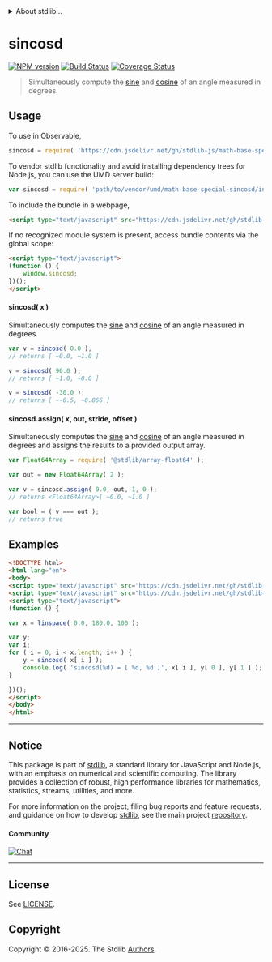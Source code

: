 <!--

@license Apache-2.0

Copyright (c) 2025 The Stdlib Authors.

Licensed under the Apache License, Version 2.0 (the "License");
you may not use this file except in compliance with the License.
You may obtain a copy of the License at

   http://www.apache.org/licenses/LICENSE-2.0

Unless required by applicable law or agreed to in writing, software
distributed under the License is distributed on an "AS IS" BASIS,
WITHOUT WARRANTIES OR CONDITIONS OF ANY KIND, either express or implied.
See the License for the specific language governing permissions and
limitations under the License.

-->


<details>
  <summary>
    About stdlib...
  </summary>
  <p>We believe in a future in which the web is a preferred environment for numerical computation. To help realize this future, we've built stdlib. stdlib is a standard library, with an emphasis on numerical and scientific computation, written in JavaScript (and C) for execution in browsers and in Node.js.</p>
  <p>The library is fully decomposable, being architected in such a way that you can swap out and mix and match APIs and functionality to cater to your exact preferences and use cases.</p>
  <p>When you use stdlib, you can be absolutely certain that you are using the most thorough, rigorous, well-written, studied, documented, tested, measured, and high-quality code out there.</p>
  <p>To join us in bringing numerical computing to the web, get started by checking us out on <a href="https://github.com/stdlib-js/stdlib">GitHub</a>, and please consider <a href="https://opencollective.com/stdlib">financially supporting stdlib</a>. We greatly appreciate your continued support!</p>
</details>

# sincosd

[![NPM version][npm-image]][npm-url] [![Build Status][test-image]][test-url] [![Coverage Status][coverage-image]][coverage-url] <!-- [![dependencies][dependencies-image]][dependencies-url] -->

> Simultaneously compute the [sine][@stdlib/math/base/special/sind] and [cosine][@stdlib/math/base/special/cosd] of an angle measured in degrees.



<section class="usage">

## Usage

To use in Observable,

```javascript
sincosd = require( 'https://cdn.jsdelivr.net/gh/stdlib-js/math-base-special-sincosd@umd/browser.js' )
```

To vendor stdlib functionality and avoid installing dependency trees for Node.js, you can use the UMD server build:

```javascript
var sincosd = require( 'path/to/vendor/umd/math-base-special-sincosd/index.js' )
```

To include the bundle in a webpage,

```html
<script type="text/javascript" src="https://cdn.jsdelivr.net/gh/stdlib-js/math-base-special-sincosd@umd/browser.js"></script>
```

If no recognized module system is present, access bundle contents via the global scope:

```html
<script type="text/javascript">
(function () {
    window.sincosd;
})();
</script>
```

#### sincosd( x )

Simultaneously computes the [sine][@stdlib/math/base/special/sind] and [cosine][@stdlib/math/base/special/cosd] of an angle measured in degrees.

```javascript
var v = sincosd( 0.0 );
// returns [ ~0.0, ~1.0 ]

v = sincosd( 90.0 );
// returns [ ~1.0, ~0.0 ]

v = sincosd( -30.0 );
// returns [ ~-0.5, ~0.866 ]
```

#### sincosd.assign( x, out, stride, offset )

Simultaneously computes the [sine][@stdlib/math/base/special/sind] and [cosine][@stdlib/math/base/special/cosd] of an angle measured in degrees and assigns the results to a provided output array.

```javascript
var Float64Array = require( '@stdlib/array-float64' );

var out = new Float64Array( 2 );

var v = sincosd.assign( 0.0, out, 1, 0 );
// returns <Float64Array>[ ~0.0, ~1.0 ]

var bool = ( v === out );
// returns true
```

</section>

<!-- /.usage -->

<section class="examples">

## Examples

<!-- eslint no-undef: "error" -->

```html
<!DOCTYPE html>
<html lang="en">
<body>
<script type="text/javascript" src="https://cdn.jsdelivr.net/gh/stdlib-js/array-base-linspace@umd/browser.js"></script>
<script type="text/javascript" src="https://cdn.jsdelivr.net/gh/stdlib-js/math-base-special-sincosd@umd/browser.js"></script>
<script type="text/javascript">
(function () {

var x = linspace( 0.0, 180.0, 100 );

var y;
var i;
for ( i = 0; i < x.length; i++ ) {
    y = sincosd( x[ i ] );
    console.log( 'sincosd(%d) = [ %d, %d ]', x[ i ], y[ 0 ], y[ 1 ] );
}

})();
</script>
</body>
</html>
```

</section>

<!-- /.examples -->

<!-- C interface documentation. -->



<!-- Section for related `stdlib` packages. Do not manually edit this section, as it is automatically populated. -->

<section class="related">

</section>

<!-- /.related -->

<!-- Section for all links. Make sure to keep an empty line after the `section` element and another before the `/section` close. -->


<section class="main-repo" >

* * *

## Notice

This package is part of [stdlib][stdlib], a standard library for JavaScript and Node.js, with an emphasis on numerical and scientific computing. The library provides a collection of robust, high performance libraries for mathematics, statistics, streams, utilities, and more.

For more information on the project, filing bug reports and feature requests, and guidance on how to develop [stdlib][stdlib], see the main project [repository][stdlib].

#### Community

[![Chat][chat-image]][chat-url]

---

## License

See [LICENSE][stdlib-license].


## Copyright

Copyright &copy; 2016-2025. The Stdlib [Authors][stdlib-authors].

</section>

<!-- /.stdlib -->

<!-- Section for all links. Make sure to keep an empty line after the `section` element and another before the `/section` close. -->

<section class="links">

[npm-image]: http://img.shields.io/npm/v/@stdlib/math-base-special-sincosd.svg
[npm-url]: https://npmjs.org/package/@stdlib/math-base-special-sincosd

[test-image]: https://github.com/stdlib-js/math-base-special-sincosd/actions/workflows/test.yml/badge.svg?branch=main
[test-url]: https://github.com/stdlib-js/math-base-special-sincosd/actions/workflows/test.yml?query=branch:main

[coverage-image]: https://img.shields.io/codecov/c/github/stdlib-js/math-base-special-sincosd/main.svg
[coverage-url]: https://codecov.io/github/stdlib-js/math-base-special-sincosd?branch=main

<!--

[dependencies-image]: https://img.shields.io/david/stdlib-js/math-base-special-sincosd.svg
[dependencies-url]: https://david-dm.org/stdlib-js/math-base-special-sincosd/main

-->

[chat-image]: https://img.shields.io/gitter/room/stdlib-js/stdlib.svg
[chat-url]: https://app.gitter.im/#/room/#stdlib-js_stdlib:gitter.im

[stdlib]: https://github.com/stdlib-js/stdlib

[stdlib-authors]: https://github.com/stdlib-js/stdlib/graphs/contributors

[umd]: https://github.com/umdjs/umd
[es-module]: https://developer.mozilla.org/en-US/docs/Web/JavaScript/Guide/Modules

[deno-url]: https://github.com/stdlib-js/math-base-special-sincosd/tree/deno
[deno-readme]: https://github.com/stdlib-js/math-base-special-sincosd/blob/deno/README.md
[umd-url]: https://github.com/stdlib-js/math-base-special-sincosd/tree/umd
[umd-readme]: https://github.com/stdlib-js/math-base-special-sincosd/blob/umd/README.md
[esm-url]: https://github.com/stdlib-js/math-base-special-sincosd/tree/esm
[esm-readme]: https://github.com/stdlib-js/math-base-special-sincosd/blob/esm/README.md
[branches-url]: https://github.com/stdlib-js/math-base-special-sincosd/blob/main/branches.md

[stdlib-license]: https://raw.githubusercontent.com/stdlib-js/math-base-special-sincosd/main/LICENSE

[@stdlib/math/base/special/cosd]: https://github.com/stdlib-js/math-base-special-cosd/tree/umd

[@stdlib/math/base/special/sind]: https://github.com/stdlib-js/math-base-special-sind/tree/umd

<!-- <related-links> -->

<!-- </related-links> -->

</section>

<!-- /.links -->
